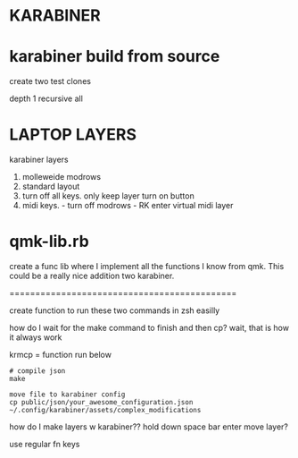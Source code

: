# KARABINER

# karabiner build from source

create two test clones

depth 1
recursive all


# LAPTOP LAYERS
karabiner layers
1. molleweide modrows
2. standard layout
3. turn off all keys.
only keep layer turn on button
4. midi keys.
       - turn off modrows
       - RK enter virtual midi layer

# qmk-lib.rb
create a func lib where I implement all the functions
I know from qmk. This could be a really nice addition two
karabiner.



============================================

create function to run these two commands
in zsh easilly

how do I wait for the make command to finish and then cp?
wait, that is how it always work

krmcp = function run below


```shell
# compile json
make
```

```shell
move file to karabiner config
cp public/json/your_awesome_configuration.json ~/.config/karabiner/assets/complex_modifications
```


how do I make layers w karabiner??
hold down space bar enter move layer?


use regular fn keys

